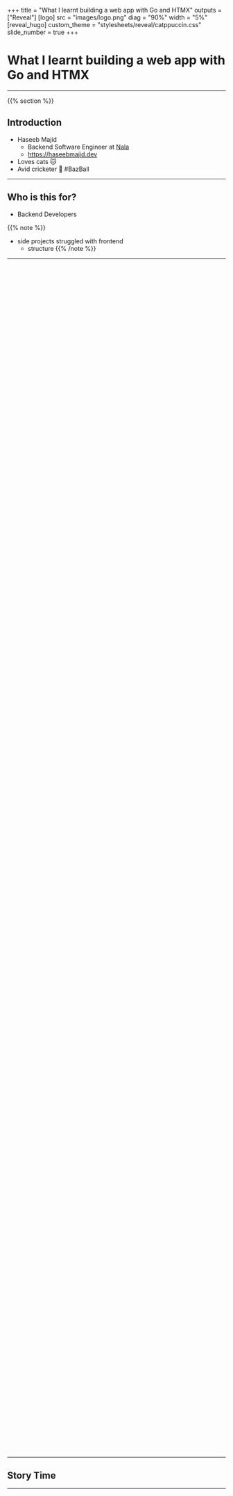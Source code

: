 +++
title = "What I learnt building a web app with Go and HTMX"
outputs = ["Reveal"]
[logo]
src = "images/logo.png"
diag = "90%"
width = "5%"
[reveal_hugo]
custom_theme = "stylesheets/reveal/catppuccin.css"
slide_number = true
+++

# What I learnt building a web app with Go and HTMX

---

{{% section %}}


## Introduction

- Haseeb Majid
  - Backend Software Engineer at [Nala](https://www.nala.com/)
  - https://haseebmajid.dev
- Loves cats 🐱
- Avid cricketer 🏏 #BazBall

---

## Who is this for?

- Backend Developers

{{% note %}}
- side projects struggled with frontend
  - structure
{{% /note %}}

---

<img height="70%" width="auto" data-src="images/js_meme.jpg">

---

## Story Time

---

<img height="70%" width="auto" data-src="images/old_banterbus.png">

---

<img width="65%" data-src="images/banterbus_lobby.png">

---

<video data-autoplay src="images/banterbus.webm">


{{% /section %}}

---

{{% section %}}

## Tech Stack (Backend)

- Go
- Postgres
- Templ

{{% note %}}
- No external framework dependencies
- Built-in routing with Go 1.22+ patterns
{{% /note %}}

---

## Tech Stack (Frontend)

- HTMX
- TailwindCSS
- AlpineJS


{{% note %}}
{{% /note %}}

---

<img height="80%" width="auto" data-src="images/stack.webp">

{{% /section %}}

---

{{% section %}}

## HTMX

{{% note %}}
- A small library
- Extends HTML with AJAX
 (~14kb minified)
- Basic interaction via HTML attributes
{{% /note %}}

---

```
javascript fatigue:
longing for a hypertext
already in hand
```

— [htmx.org](https://htmx.org)

---

```
┌─────────┐    ┌──────┐    ┌─────────┐
│ Browser │    │ HTMX │    │ Server  │
└─────────┘    └──────┘    └─────────┘
     │            │            │
     │ User Event │            │
     ├───────────►│            │
     │            │ HTTP Req   │
     │            ├───────────►│
     │            │ HTML Resp  │
     │            │◄───────────┤
     │ DOM Update │            │
     │◄───────────┤            │
```

---

<video data-autoplay src="images/network_requests.mp4">

{{% note %}}
1.  An event is triggered on an element with an `hx-*` attribute.
2.  HTMX makes an AJAX request to the server.
3.  The server sends back HTML.
4.  HTMX swaps the response HTML into the target element.
{{% /note %}}

---

| Attribute | Purpose | Example |
|-----------|---------|---------|
| `hx-get` | GET request | `hx-get="/users"` |
| `hx-post` | POST request | `hx-post="/users"` |
| `hx-trigger` | Event trigger | `hx-trigger="click"` |
| `hx-target` | Target element | `hx-target="#result"` |
| `hx-swap` | Swap strategy | `hx-swap="innerHTML"` |

---

## Swap Strategies

```html
<!-- Replace inner content -->
<div hx-swap="innerHTML">...</div>

<!-- Replace entire element -->
<div hx-swap="outerHTML">...</div>

<!-- Insert at beginning -->
<div hx-swap="afterbegin">...</div>

<!-- Insert at end -->
<div hx-swap="beforeend">...</div>
```

---

## Advanced Triggers

```html{2|5|8-9|12-13}
<!-- Trigger on page load -->
<div hx-get="/data" hx-trigger="load">

<!-- Trigger on intersection (lazy loading) -->
<div hx-get="/more" hx-trigger="intersect once">

<!-- Debounced input -->
<input hx-get="/search"
       hx-trigger="keyup changed delay:500ms">

<!-- Multiple triggers -->
<div hx-get="/refresh"
     hx-trigger="click, every 30s">
```

---

## Loading Indicators

```html{2|4-6}
<button hx-post="/submit"
        hx-indicator=".loading">
    <span class="htmx-show">Submit</span>
    <span class="loading htmx-indicator">
        Submitting...
    </span>
</button>
```

---

```html
<script src="https://unpkg.com/htmx.org@2.0.2"></script>
<script
   src="https://unpkg.com/htmx.org/dist/ext/json-enc.js">
</script>
```

---

## HTMX

```html{3-6|10-15}
<form
    class="space-y-4"
    hx-post="/waitlist"
    hx-target="#container"
    hx-swap="innerHTML"
    hx-ext="json-enc"
>
    <label class="w-full input validator">
        <i class="h-6 hgi hgi-solid hgi-tick-02"></i>
        <input
            type="email"
            name="email"
            placeholder="hello@example.com"
            required
        />
    </label>
    <div class="hidden validator-hint">
        Enter valid email address
    </div>
    <button
        type="submit"
        class="p-4 transition-colors btn btn-neutral btn-block hover:bg-secondary hover:text-neutral"
        hx-indicator=".hx-indicator"
        hx-disabled-elt="this"
    >
        <span class="htmx-show">Send Magic Link ✨</span>
        <span class="hidden justify-center items-center hx-indicator">
            <span class="loading loading-spinner"></span>
            <span class="ml-2">Sending...</span>
        </span>
    </button>
</form>

<div id="container"></div>
```

---

```Go
type Waitlist struct {
	Email string `json:"email"`
}
```

---

```html{6|13-15}
<div class="p-8 space-y-6 text-center">
    <div class="flex justify-center text-neutral">
        <i class="h-10 text-neutral hgi hgi-solid hgi-tick-02"></i>
    </div>
    <h3 class="text-2xl font-semibold">
        You're on the Waitlist 🎉
    </h3>
    <div class="space-y-6">
        <p>Thank you for your interest in our application.</p>
        <p>
            We'll notify you at
            <br/>
            <span class="font-mono text-primary">
                hello@haseebmajid.dev
            </span>
            <br/>
            when we're ready to launch.
        </p>
    </div>
</div>
```

---

<video data-autoplay src="images/waitlist.mp4">

---

## Why HTMX?

- State on backend
- Reduced complexity
- Simpler tooling

{{% note %}}
- No npm
{{% /note %}}

---

## What about JSON?

- Separate API
- Mobile vs WebApp

{{% note %}}
- A bit more boilerplate
{{% /note %}}

---

<img height="100%" width="auto" data-src="images/shooting_htmx.png">

---

```go
w.Header().Set("HX-Retarget", "#error_modal_container")
w.Header().Set("Content-Type", "text/html")
```

---

## WebSockets

```html{2-3|6-7|9}
<div
     hx-ext="ws"
     ws-connect="/ws">

    <form
        hx-vals='{"message_type": "submit_vote" }'
        ws-send
    >
        <input name="voted_player_nickname" />
    </form>
</div>
```

---

```json
{
    "message_type": "submit_vote",
    "voted_player_nickname": "majiy"
}
```

---

## Caching Strategies

```html
<!-- Cache GET requests -->
<div hx-get="/expensive-data"
     hx-trigger="load"
     hx-cache="true">
</div>

<!-- Conditional requests -->
<div hx-get="/data"
     hx-headers='{"If-None-Match": "etag123"}'>
</div>
```

{{% note %}}
- Use cache data for subsequent request
- Only send response if different from this header
{{% /note %}}

---

## HTMX Response Codes

• 204 - No Content
• 304 - Not Modified
• 4xx - Client errors
• 5xx - Server errors

{{% /section %}}

---

{{% section %}}

## AlpineJS

{{% note %}}
- Stringify JS
- Hiding JS in HTML tags
- Just write JS
- Islands?
{{% /note %}}

---

```html
<script
src="https://cdn./.../alpinejs@3.14.3/dist/cdn.min.js">
</script>
```

---

```html{2-3|5|8}
<div
    x-data={ "showModal": false }
    @keydown.escape="showModal = false"
>
    <button type="button" @click="showModal = true">
        <i class="hgi-information-circle"></i>
    </button>
    <div x-show="showModal">modal</div>
</div>
```

---

<video data-autoplay src="images/modal.mp4">

---

## Alternatives

- Datastar
- Alpine AJAX

---

<img height="70%" width="auto" data-src="images/htmx_bellcurve.png">

{{% /section %}}

---


{{% section %}}

## Backend

---

## Handler

```go{1-3|5-8|13-16|25-26}
type Waitlist struct {
	Email string `json:"email"`
}

func (h *Handler) AddToWaitlist(
    w http.ResponseWriter,
    r *http.Request,
) {
    var req Waitlist
    body, _ := io.ReadAll(r.Body)
    json.Unmarshal(body, &req)

    waitlist, err := h.service.AddToWaitlist(
        r.Context(),
        req.Email,
    )
    if err != nil {
        http.Error(w,
            err.Error(),
            http.StatusInternalServerError,
        )
        return
    }

    components.Waitlist(waitlist.Email).
        Render(r.Context(), w)
}
```

---


## Templ

- HTML Templates
- LSP
- Components


{{% note %}}
- Components: reuse
- Downside: extra tooling, another CLI
{{% /note %}}

---

<video data-autoplay src="images/lsp.mp4">

---

```go{1|3-6|8|9-12|14-15|17-20}
package sections

import (
	"gitlab.com/hmajid2301/banterbus/internal/service"
	"gitlab.com/.../internal/views/blocks"
)

templ Winner(state service.WinnerState, maxScore int) {
<div hx-swap-oob="innerHTML:#page">
    <div>
        <div class="flex">
            <div class="grid>
                <div>
                    The winner is
                    { state.WinnerPlayer.Nickname }
                </div>
                @blocks.Scoreboard(
                    state.Players,
                    maxScore,
                )
            </div>
        </div>
    </div>
</div>
}
```

---

## scripts.templ

```go{1|8}
templ Scripts(environment string) {
<script src="https://unpkg.com/htmx.org@2.0.2">
</script>
<script src=".../dist/ext/json-enc.js">
</script>
<script src=".../alpinejs@3.14.3/dist/cdn.min.js">
</script>
@sentryLoad(environment)
}
```

---


```js{1|2-6}
script sentryLoad(environment string) {
  Sentry.onLoad(function() {
    Sentry.init({
        environment: environment,
    });
  });
}
```


---

## layout.templ

```go{1|10-12|11}
package layouts

import "gitlab.com/.../http/views/components"

templ Base(title string, environment string) {
	<!DOCTYPE html>
	<html lang="en">
		<head>
		</head>
		<body class="bg-base-200 text-neutral">
			{ children... }
		</body>
	</html>
}
```

---

```go{2-5}
templ Dashboard(title string, environment string) {
	@Base(title, environment) {
        <div class="drawer lg:drawer-open">
        </div>
    }
}
```

---

<video data-autoplay src="images/base_template.mp4">

{{% /section %}}

---

{{% section %}}

## i18n

```go{1|5|6-9|10}
func (m Middleware) Locale(next http.Handler)
http.Handler {
    return http.HandlerFunc(
        func(w http.ResponseWriter, r *http.Request) {
            locale := extractLocaleFromURL(r.URL.Path)
            ctx, err := ctxi18n.WithLocale(
                r.Context(),
                locale,
            )
            next.ServeHTTP(w, r.WithContext(ctx))
    })
}
```

---

```go{2}
component := sections.Winner(winnerState, maxScore)
err := component.Render(r.Context(), &buf)
if err != nil {
    return err
}
```

---

```yaml
en-GB:
  common:
    ready_button: "Ready"
    roomcode_label: "Room Code"
  home:
    start_button_label: "Start Game"
```
---

```go
<div>
    { i18n.T(ctx, "common.ready_button") }
</div>
```

---

```html
<div class="...">
    Ready
</div>
```

---

<video data-autoplay src="images/i18n_demo.mp4">

{{% /section %}}

---

{{% section %}}

## Postgres

---

## sqlc

```yaml{3|4-5|8-11}
version: "2"
sql:
  - engine: "postgresql"
    queries: "internal/store/db/sqlc/query.sql"
    schema: "internal/store/db/sqlc/migrations"
    gen:
      go:
        package: "db"
        out: "internal/store/db"
        sql_package: "pgx/v5"
        emit_interface: true
```

---

## query.sql

```sql
-- name: AddUser :one
insert into users (email) values ($1) returning *;
```

---

```bash
sqlc generate
```

---

## generated

```go{1-3|5-8|9-17}
const addUser = `-- name: AddUser :one
insert into users (email) values ($1) returning id, created_at, updated_at, email
`

func (q *Queries) AddUser(
    ctx context.Context,
    email string,
) (User, error) {
	row := q.db.QueryRow(ctx, addUser, email)
	var i User
	err := row.Scan(
		&i.ID,
		&i.CreatedAt,
		&i.UpdatedAt,
		&i.Email,
	)
	return i, err
}
```

---


```go
type Querier interface {
	AddFibbingItRole(ctx context.Context, arg AddFibbingItRoleParams) (FibbingItPlayerRole, error)
	AddPlayer(ctx context.Context, arg AddPlayerParams) (Player, error)
	AddQuestion(ctx context.Context, arg AddQuestionParams) (Question, error)
	AddQuestionTranslation(ctx context.Context, arg AddQuestionTranslationParams) (QuestionsI18n, error)
	AddRoom(ctx context.Context, arg AddRoomParams) (Room, error)
	GetAllPlayerByRoomCode(ctx context.Context, roomCode string) ([]GetAllPlayerByRoomCodeRow, error)
    // ...
}
```

---

## Goose

```sql{3-8|14}
-- +goose Up
-- +goose StatementBegin
CREATE TABLE IF NOT EXISTS feedback (
    id UUID PRIMARY KEY DEFAULT generate_uuidv7(),
    created_at TIMESTAMP DEFAULT current_timestamp,
    updated_at TIMESTAMP DEFAULT current_timestamp,
    title TEXT NOT NULL,
    description TEXT NOT NULL,
);
-- +goose StatementEnd

-- +goose Down
-- +goose StatementBegin
DROP TABLE IF EXISTS feedback;
-- +goose StatementEnd
```

{{% note %}}
- **Type Safety**: Schema changes update Go types automatically
- **Compile-Time Errors**: Invalid queries caught during build
- When you change schema, sqlc regenerates types
- No runtime surprises with wrong column types
- Database versioning is explicit
{{% /note %}}

---

## Transactions

```go{2-3|4-8|13-18}
func (s *DB) StartGame(ctx context.Context, arg StartGameArgs) error {
return s.Transaction(ctx, func(q *Queries)
error {
// Update room state
_, err := q.UpdateRoomState(ctx, UpdateParams{
    RoomState: Playing.String(),
    ID:        arg.RoomID,
})
if err != nil {
    return err
}

// Add game state
_, err = q.AddGameState(ctx, AddGameStateParams{
    ID:     arg.GameStateID,
    RoomID: arg.RoomID,
    State:  FibbingITQuestion.String(),
})
if err != nil {
    return err
}

// Assign roles to players
for i, player := range arg.Players {
    role := "normal"
    if i == arg.FibberLoc { role = "fibber" }

    _, err = q.AddFibbingItRole(ctx, AddFibbingItRoleParams{
        PlayerID: player.ID, Role: role,
    })
    if err != nil {
        return err
    }
}
return nil
})
}
```

---

```go{1|2|3}
type Storer interface {
	db.Querier
	StartGame(ctx context.Context, arg db.StartGameArgs) error
}
```

{{% /section %}}

---

{{% section %}}

## DevEx

---

## docker-compose.yml

```yaml
services:
  postgres:
    image: postgres:17.4
    ports:
      - "5432:5432"
    environment:
      POSTGRES_USER: postgres
      POSTGRES_PASSWORD: postgres
    volumes:
      - postgres-data:/var/lib/postgresql/data
      - ./init.sql:/docker-entrypoint-initdb.d/init.sql
```

---

## Taskfile.yml

```yaml{|9-12|14-16|16}
version: "3"

tasks:
  build:
    desc: Build the binary in a tmp location.
    cmds:
      - go build -o ./tmp/main ./cmd/server/main.go

  dev:
    desc: Start the app in dev mode with live-reloading.
    dotenv:
      - .env.local
    cmds:
      - docker compose up -d
      - task: watch
      - air
```

---

## .air.toml

```toml{3|5}
[build]
bin = "./tmp/main"
cmd = "task build"
exclude_dir = ["assets", "tmp", "vendor", "testdata"]
include_ext = ["go", "css", "templ"]
exclude_regex = ["_test.go"]
```

---

```yaml
watch:
  desc: Watch for file changes
  cmds:
  - templ generate -watch --open-browser=true &
  - tailwindcss --watch=always -i \
                ./static/css/tailwind.css -o \
                ./static/css/styles.css --minify &
```

---

## Nix

```bash
example on main via 🐹 v1.22.8
❯ which golangci-lint

example on main via 🐹 v1.22.8
❯ nix develop

example on main via 🐹 v1.22.8 ❄️ impure (nix-shell-env)
❯ which golangci-lint
/nix/store/kcd...golangci-lint-1.56.2/bin/golangci-lint
```

---

<video data-autoplay src="images/air.mp4">


{{% /section %}}

---

{{% section %}}

## When not to use HTMX?

- Lots of frontend reactivity
- Separate frontend/backend teams
- Design System

---

## Other Issues?

- Alpine: Stringified JS
- Templ: Another tool
- SQLC: Dynamic queries

---

## Further

- Observability
  - OTel
- Playwright
  - Go

{{% /section %}}

---

<img width="50%" height="auto" data-src="images/qr.png">

- https://haseebmajid.dev/slides/go-labs-htmx-go-web-app/
- Banter Bus: https://gitlab.com/hmajid2301/banterbus

---

## Useful Links

- Banter Bus: https://gitlab.com/hmajid2301/banterbus
- Nix Dev Shell: https://www.youtube.com/watch?v=bdGfn_ihHOk
- Playwright: https://www.youtube.com/watch?v=XdBhYt3-bbU
- OTel & Go: https://www.youtube.com/watch?v=t3Xz-IrxNwk&list=PLSCmmmcxRB6DilKhSz09JL9F4CVl7Vyd3&index=5
